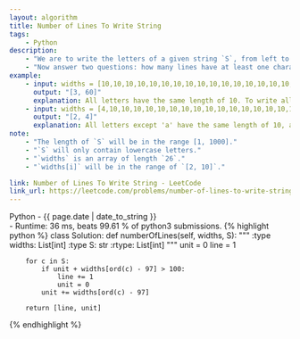 ```yaml
---
layout: algorithm
title: Number of Lines To Write String
tags: 
    - Python
description: 
    - "We are to write the letters of a given string `S`, from left to right into lines. Each line has maximum width 100 units, and if writing a letter would cause the width of the line to exceed 100 units, it is written on the next line. We are given an array `widths`, an array where widths[0] is the width of 'a', widths[1] is the width of 'b', ..., and widths[25] is the width of 'z'."
    - "Now answer two questions: how many lines have at least one character from `S`, and what is the width used by the last such line? Return your answer as an integer list of length 2."
example:
    - input: widths = [10,10,10,10,10,10,10,10,10,10,10,10,10,10,10,10,10,10,10,10,10,10,10,10,10,10] / S = "abcdefghijklmnopqrstuvwxyz"
      output: "[3, 60]"
      explanation: All letters have the same length of 10. To write all 26 letters, we need two full lines and one line with 60 units.
    - input: widths = [4,10,10,10,10,10,10,10,10,10,10,10,10,10,10,10,10,10,10,10,10,10,10,10,10,10] / S = "bbbcccdddaaa"
      output: "[2, 4]"
      explanation: All letters except 'a' have the same length of 10, and "bbbcccdddaa" will cover 9 * 10 + 2 * 4 = 98 units. For the last 'a', it is written on the second line because there is only 2 units left in the first line. So the answer is 2 lines, plus 4 units in the second line.
note:
    - "The length of `S` will be in the range [1, 1000]."
    - "`S` will only contain lowercase letters."
    - "`widths` is an array of length `26`."
    - "`widths[i]` will be in the range of `[2, 10]`."

link: Number of Lines To Write String - LeetCode
link_url: https://leetcode.com/problems/number-of-lines-to-write-string/description/
---
```


<div>Python<span class="write-date"> - {{ page.date | date_to_string }}</span></div>
- Runtime: 36 ms, beats 99.61 % of python3 submissions.
{% highlight python %}
class Solution:
    def numberOfLines(self, widths, S):
        """
        :type widths: List[int]
        :type S: str
        :rtype: List[int]
        """
        unit = 0
        line = 1
        
        for c in S:
            if unit + widths[ord(c) - 97] > 100:
                line += 1
                unit = 0
            unit += widths[ord(c) - 97]
        
        return [line, unit]
{% endhighlight %}